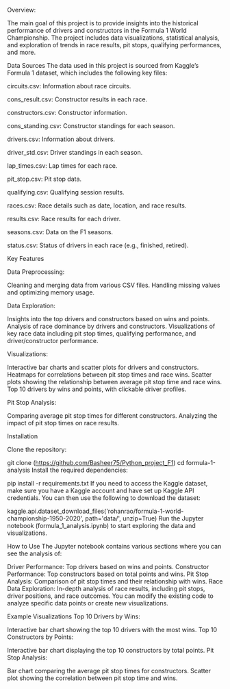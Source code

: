 Overview:

The main goal of this project is to provide insights into the historical performance of drivers and constructors in the Formula 1 World Championship. The project includes data visualizations, statistical analysis, and exploration of trends in race results, pit stops, qualifying performances, and more.

Data Sources
The data used in this project is sourced from Kaggle’s Formula 1 dataset, which includes the following key files:

circuits.csv: Information about race circuits.

cons_result.csv: Constructor results in each race.

constructors.csv: Constructor information.

cons_standing.csv: Constructor standings for each season.

drivers.csv: Information about drivers.

driver_std.csv: Driver standings in each season.

lap_times.csv: Lap times for each race.

pit_stop.csv: Pit stop data.

qualifying.csv: Qualifying session results.

races.csv: Race details such as date, location, and race results.

results.csv: Race results for each driver.

seasons.csv: Data on the F1 seasons.

status.csv: Status of drivers in each race (e.g., finished, retired).

Key Features

Data Preprocessing:

Cleaning and merging data from various CSV files.
Handling missing values and optimizing memory usage.

Data Exploration:

Insights into the top drivers and constructors based on wins and points.
Analysis of race dominance by drivers and constructors.
Visualizations of key race data including pit stop times, qualifying performance, and driver/constructor performance.

Visualizations:

Interactive bar charts and scatter plots for drivers and constructors.
Heatmaps for correlations between pit stop times and race wins.
Scatter plots showing the relationship between average pit stop time and race wins.
Top 10 drivers by wins and points, with clickable driver profiles.

Pit Stop Analysis:

Comparing average pit stop times for different constructors.
Analyzing the impact of pit stop times on race results.

Installation

Clone the repository:

git clone (https://github.com/Basheer75/Python_project_F1)
cd formula-1-analysis
Install the required dependencies:

pip install -r requirements.txt
If you need to access the Kaggle dataset, make sure you have a Kaggle account and have set up Kaggle API credentials. You can then use the following to download the dataset:

kaggle.api.dataset_download_files('rohanrao/formula-1-world-championship-1950-2020', path='data/', unzip=True)
Run the Jupyter notebook (formula_1_analysis.ipynb) to start exploring the data and visualizations.

How to Use
The Jupyter notebook contains various sections where you can see the analysis of:

Driver Performance: Top drivers based on wins and points.
Constructor Performance: Top constructors based on total points and wins.
Pit Stop Analysis: Comparison of pit stop times and their relationship with wins.
Race Data Exploration: In-depth analysis of race results, including pit stops, driver positions, and race outcomes.
You can modify the existing code to analyze specific data points or create new visualizations.

Example Visualizations
Top 10 Drivers by Wins:

Interactive bar chart showing the top 10 drivers with the most wins.
Top 10 Constructors by Points:

Interactive bar chart displaying the top 10 constructors by total points.
Pit Stop Analysis:

Bar chart comparing the average pit stop times for constructors.
Scatter plot showing the correlation between pit stop time and wins.
